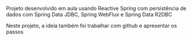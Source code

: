 Projeto desenvolvido em aula usando Reactive Spring	com persistência de dados com Spring Data JDBC, Spring WebFlux e Spring Data R2DBC


Neste projeto, a ideia também foi trabalhar com github e apresentar os passos 
